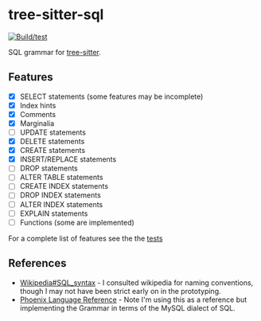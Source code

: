 # tree-sitter-sql

[![Build/test](https://github.com/derekstride/tree-sitter-sql/actions/workflows/ci.yml/badge.svg)](https://github.com/derekstride/tree-sitter-sql/actions/workflows/ci.yml)

SQL grammar for [tree-sitter](https://github.com/tree-sitter/tree-sitter).

## Features

- [x] SELECT statements (some features may be incomplete)
- [x] Index hints
- [x] Comments 
- [x] Marginalia 
- [ ] UPDATE statements
- [x] DELETE statements
- [x] CREATE statements
- [x] INSERT/REPLACE statements
- [ ] DROP statements
- [ ] ALTER TABLE statements
- [ ] CREATE INDEX statements
- [ ] DROP INDEX statements
- [ ] ALTER INDEX statements
- [ ] EXPLAIN statements
- [ ] Functions (some are implemented)

For a complete list of features see the the [tests](test/corpus)

## References

* [Wikipedia#SQL_syntax](https://en.wikipedia.org/wiki/SQL_syntax) - I consulted wikipedia for naming conventions,
  though I may not have been strict early on in the prototyping.
* [Phoenix Language Reference](https://forcedotcom.github.io/phoenix/index.html) - Note I'm using this as a reference
  but implementing the Grammar in terms of the MySQL dialect of SQL.

